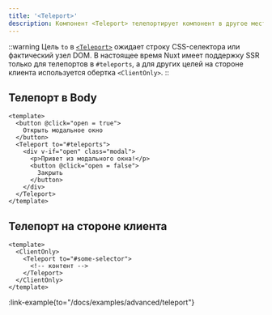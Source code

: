 ```yaml
---
title: '<Teleport>'
description: Компонент <Teleport> телепортирует компонент в другое место в DOM.
---
```


::warning
Цель `to` в [`<Teleport>`](https://ru.vuejs.org/guide/built-ins/teleport.html) ожидает строку CSS-селектора или фактический узел DOM. В настоящее время Nuxt имеет поддержку SSR только для телепортов в `#teleports`, а для других целей на стороне клиента используется обертка `<ClientOnly>`.
::

## Телепорт в Body

```vue
<template>
  <button @click="open = true">
    Открыть модальное окно
  </button>
  <Teleport to="#teleports">
    <div v-if="open" class="modal">
      <p>Привет из модального окна!</p>
      <button @click="open = false">
        Закрыть
      </button>
    </div>
  </Teleport>
</template>
```

## Телепорт на стороне клиента

```vue
<template>
  <ClientOnly>
    <Teleport to="#some-selector">
      <!-- контент -->
    </Teleport>
  </ClientOnly>
</template>
```

:link-example{to="/docs/examples/advanced/teleport"}
